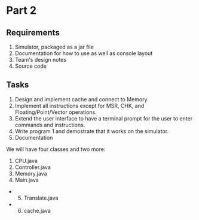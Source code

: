 # Part 2

## Requirements

1. Simulator, packaged as a jar file
2. Documentation for how to use as well as console layout
3. Team's design notes
4. Source code 

## Tasks

1. Design and implement cache and connect to Memory. 
2. Implement all instructions except for MSR, CHK, and Floating/Point/Vector operations. 
3. Extend the user interface to have a terminal prompt for the user to enter commands and instructions. 
4. Write program 1 and demostrate that it works on the simulator. 
5. Documentation

We will have four classes and two more:

1. CPU.java
2. Controller.java
3. Memory.java
4. Main.java
* 5. Translate.java
* 6. cache.java
